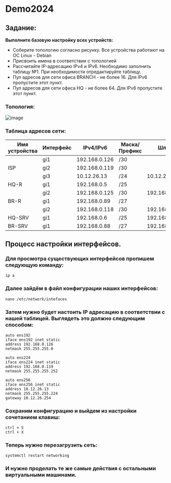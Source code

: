 # Demo2024
## Задание:
__Выполните базовую настройку всех устройств:__
- Соберите топологию согласно рисунку. Все устройства работают на OC Linux - Debian
- Присвоить имена в соответствии с топологией
- Рассчитайте IP-адресацию IPv4 и IPv6. Необходимо заполнить таблицу №1. При необходимости отредактируйте таблицу.
- Пул адресов для сети офиса BRANCH - не более 16. Для IPv6 пропустите этот пункт.
- Пул адресов для сети офиса HQ - не более 64. Для IPv6 пропустите этот пункт.
### Топология:
![image](https://github.com/Gogol15/demo2024/assets/79337104/51b36e26-b2b1-4eb3-9f1c-9eb4fe1913c5)

### Таблица адресов сети:
| Имя устройства | Интерфейс |   IPv4/IPv6   | Маска/Префикс |      Шлюз      |
| -------------- | --------- | ------------- | ------------- | -------------- |
|                | gi1       | 192.168.0.126 | /30           |                |
| ISP            | gi2       | 192.168.0.119 | /30           |                |
|                | gi3       | 10.12.26.13   | /24           | 10.12.26.254   |
| HQ-R           | gi1       | 192.168.0.5   | /25           |                |
|                | gi2       | 192.168.0.125 | /30           | 192.168.0.126  |
| BR-R           | gi1       | 192.168.0.89  | /27           |                |
|                | gi2       | 192.168.0.118 | /30           | 192.168.0.119  |
| HQ-SRV         | gi1       | 192.168.0.6   | /25           | 192.168.0.5    |
| BR-SRV         | gi1       | 192.168.0.88  | /27           | 192.168.0.89   |

## Процесс настройки интерфейсов.
### Для просмотра существующих интерфейсов пропишем следующую команду: 
~~~
ip a
~~~
### Далее зайдём в файл конфигурации наших интерфейсов:
~~~
nano /etc/network/intefaces
~~~
### Затем нужно будет настоить IP адресацию в соответствии с нашей таблицей. Выглядеть это должно следующим способом:
~~~
auto ens192
iface ens192 inet static
address 192.168.0.126
netmask 255.255.255.0

auto ens224
iface ens224 inet static
address 192.168.0.119
netmask 255.255.255.252

auto ens256
iface ens256 inet static
address 10.12.26.13
netmask 255.255.255.224
gateway 10.12.26.254
~~~
### Сохраним конфигурацию и выйдем из настройки сочетанием клавиш:
~~~
ctrl + S
ctrl + X
~~~
### Теперь нужно перезагрузить сеть:
~~~
systemctl restart networking
~~~
### И нужно проделать те же самые действия с остальными виртуальными машинами.
